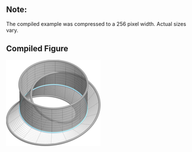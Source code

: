 Note:
-----

The compiled example was compressed to a 256
pixel width. Actual sizes vary.

Compiled Figure
---------------
![Example](Mobius_Strip_Annulus_Def_Retract.png)
